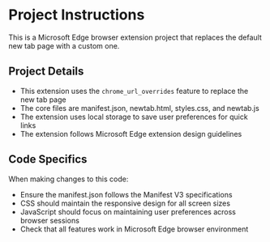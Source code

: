 <!-- Use this file to provide workspace-specific custom instructions to Copilot. For more details, visit https://code.visualstudio.com/docs/copilot/copilot-customization#_use-a-githubcopilotinstructionsmd-file -->

# Project Instructions

This is a Microsoft Edge browser extension project that replaces the default new tab page with a custom one.

## Project Details

- This extension uses the `chrome_url_overrides` feature to replace the new tab page
- The core files are manifest.json, newtab.html, styles.css, and newtab.js
- The extension uses local storage to save user preferences for quick links
- The extension follows Microsoft Edge extension design guidelines

## Code Specifics

When making changes to this code:
- Ensure the manifest.json follows the Manifest V3 specifications
- CSS should maintain the responsive design for all screen sizes
- JavaScript should focus on maintaining user preferences across browser sessions
- Check that all features work in Microsoft Edge browser environment
